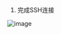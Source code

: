 
1. 完成SSH连接

![image](https://github.com/user-attachments/assets/02958a5a-104c-4b21-b1c3-be26e864b7af)
